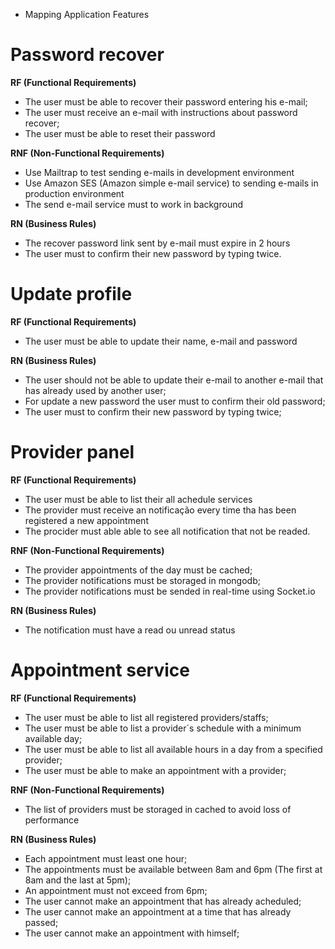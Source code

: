 - Mapping Application Features

# Password recover

**RF (Functional Requirements)**
- The user must be able to recover their password entering his e-mail;
- The user must receive an e-mail with instructions about password recover;
- The user must be able to reset their password

**RNF (Non-Functional Requirements)**
- Use Mailtrap to test sending e-mails in development environment
- Use Amazon SES (Amazon simple e-mail service) to sending e-mails in production environment
- The send e-mail service must to work in background

**RN (Business Rules)**
- The recover password link sent by e-mail must expire in 2 hours
- The user must to confirm their new password by typing twice.

# Update profile

**RF (Functional Requirements)**

- The user must be able to update their name, e-mail and password

**RN (Business Rules)**

- The user should not be able to update their e-mail to another e-mail that has already used by another user;
- For update a new password the user must to confirm their old password;
- The user must to confirm their new password by typing twice;

# Provider panel

**RF (Functional Requirements)**
- The user must be able to list their all achedule services
- The provider must receive an notificação every time tha has been registered a new appointment
- The procider must able able to see all notification that not be readed.

**RNF (Non-Functional Requirements)**
- The provider appointments of the day must be cached;
- The provider notifications must be storaged in mongodb;
- The provider notifications must be sended in real-time using Socket.io

**RN (Business Rules)**
- The notification must have a read ou unread status

# Appointment service

**RF (Functional Requirements)**

- The user must be able to list all registered providers/staffs;
- The user must be able to list a provider´s schedule with a minimum available day;
- The user must be able to list all available hours in a day from a specified provider;
- The user must be able to make an appointment with a provider;

**RNF (Non-Functional Requirements)**
- The list of providers must be storaged in cached to avoid loss of performance

**RN (Business Rules)**

- Each appointment must least one hour;
- The appointments must be available between 8am and 6pm (The first at 8am and the last at 5pm);
- An appointment must not exceed from 6pm;
- The user cannot make an appointment that has already acheduled;
- The user cannot make an appointment at a time that has already passed;
- The user cannot make an appointment with himself;

